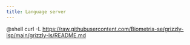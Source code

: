 ```yaml
---
title: Language server
---
```

@shell curl -L https://raw.githubusercontent.com/Biometria-se/grizzly-lsp/main/grizzly-ls/README.md
